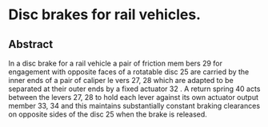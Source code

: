 # Disc brakes for rail vehicles.

## Abstract
In a disc brake for a rail vehicle a pair of friction mem bers 29 for engagement with opposite faces of a rotatable disc 25 are carried by the inner ends of a pair of caliper le vers 27, 28 which are adapted to be separated at their outer ends by a fixed actuator 32 . A return spring 40 acts between the levers 27, 28 to hold each lever against its own actuator output member 33, 34 and this maintains substantially constant braking clearances on opposite sides of the disc 25 when the brake is released.